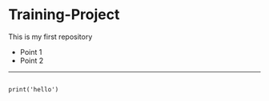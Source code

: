 # Training-Project
This is my first repository

- Point 1
- Point 2


___

```

print('hello')

```
